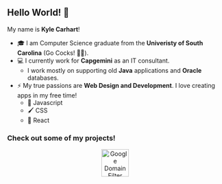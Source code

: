 ## Hello World! 👋

My name is **Kyle Carhart**! 

- 🎓 I am Computer Science graduate from the **Univeristy of South Carolina** (Go Cocks! 🐓🎉).
- 💻 I currently work for **Capgemini** as an IT consultant.
  - I work mostly on supporting old **Java** applications and **Oracle** databases.
- ⚡ My true passions are **Web Design and Development**. I love creating apps in my free time!
  - 🚀 Javascript
  - 🖌️ CSS
  - 🧪 React

### Check out some of my projects!

<p align="center">
  <a href="https://github.com/KMCGamer/google-domain-filter">
    <img src="https://user-images.githubusercontent.com/77036988/144765937-37ed8059-0c5f-4c7d-9670-4efd496d1ab2.png" alt="Google Domain Filter" title="Google Domain Filter" width="64px"/>
  </a>
</p>

